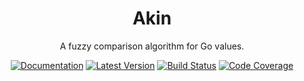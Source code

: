 <div align="center">

# Akin

A fuzzy comparison algorithm for Go values.

[![Documentation](https://img.shields.io/badge/go.dev-documentation-007d9c?&style=for-the-badge)](https://pkg.go.dev/github.com/dogmatiq/akin)
[![Latest Version](https://img.shields.io/github/tag/dogmatiq/akin.svg?&style=for-the-badge&label=semver)](https://github.com/dogmatiq/akin/releases)
[![Build Status](https://img.shields.io/github/actions/workflow/status/dogmatiq/akin/ci.yml?style=for-the-badge&branch=main)](https://github.com/dogmatiq/akin/actions/workflows/ci.yml)
[![Code Coverage](https://img.shields.io/codecov/c/github/dogmatiq/akin/main.svg?style=for-the-badge)](https://codecov.io/github/dogmatiq/akin)

</div>
